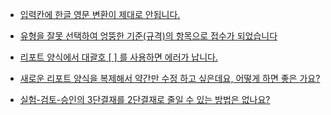 * [입력칸에 한글 영문 변환이 제대로 안됩니다.](자주하는질문/000한글입력문제.md)  

* [유형을 잘못 선택하여 엉뚱한 기준(규격)의 항목으로 접수가 되었습니다](자주하는질문/003항목기준변경.md)

* [리포트 양식에서 대괄호 [ ] 를 사용하면 에러가 납니다.](자주하는질문/002리포트대괄호사용.md)  

* [새로운 리포트 양식을 복제해서 약간만 수정 하고 싶은데요, 어떻게 하면 좋은 가요?](자주하는질문/002리포트복제수정.md)

* [실험-검토-승인의 3단결재를 2단결재로 줄일 수 있는 방법은 없나요?](자주하는질문/005결제를2단결제.md)